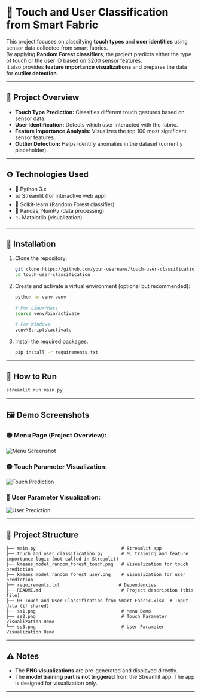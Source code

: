
# 🧪 Touch and User Classification from Smart Fabric

This project focuses on classifying **touch types** and **user identities** using sensor data collected from smart fabrics.  
By applying **Random Forest classifiers**, the project predicts either the type of touch or the user ID based on 3200 sensor features.  
It also provides **feature importance visualizations** and prepares the data for **outlier detection**.

---

## 📌 Project Overview

- **Touch Type Prediction:** Classifies different touch gestures based on sensor data.
- **User Identification:** Detects which user interacted with the fabric.
- **Feature Importance Analysis:** Visualizes the top 100 most significant sensor features.
- **Outlier Detection:** Helps identify anomalies in the dataset (currently placeholder).

---

## ⚙️ Technologies Used

- 🐍 Python 3.x
- 📊 Streamlit (for interactive web app)
- 🌲 Scikit-learn (Random Forest classifier)
- 🧮 Pandas, NumPy (data processing)
- 📉 Matplotlib (visualization)

---

## 📂 Installation

1. Clone the repository:
   ```bash
   git clone https://github.com/your-username/touch-user-classification.git
   cd touch-user-classification
   ```

2. Create and activate a virtual environment (optional but recommended):
   ```bash
   python -m venv venv

   # For Linux/Mac:
   source venv/bin/activate

   # For Windows:
   venv\Scripts\activate
   ```

3. Install the required packages:
   ```bash
   pip install -r requirements.txt
   ```

---

## 🚀 How to Run

```bash
streamlit run main.py
```

---

## 🖼️ Demo Screenshots

### 🟢 Menu Page (Project Overview):
![Menu Screenshot](ss1.png)

### 🟡 Touch Parameter Visualization:
![Touch Prediction](ss2.png)

### 🔵 User Parameter Visualization:
![User Prediction](ss3.png)

---

## 📂 Project Structure

```
├── main.py                                # Streamlit app
├── touch_and_user_classification.py       # ML training and feature importance logic (not called in Streamlit)
├── kmeans_model_random_forest_touch.png   # Visualization for touch prediction
├── kmeans_model_random_forest_user.png    # Visualization for user prediction
├── requirements.txt                      # Dependencies
├── README.md                              # Project description (this file)
├── 03-Touch and User Classification from Smart Fabric.xlsx  # Input data (if shared)
├── ss1.png                                # Menu Demo
├── ss2.png                                # Touch Parameter Visualization Demo
└── ss3.png                                # User Parameter Visualization Demo
```

---

## ⚠️ Notes

- The **PNG visualizations** are pre-generated and displayed directly.
- The **model training part is not triggered** from the Streamlit app. The app is designed for visualization only.

---